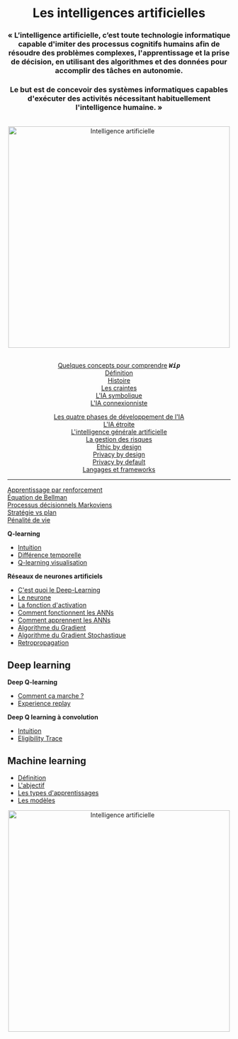 <h1 align="center">Les intelligences artificielles</h1>

<div align="center">
<h3>« L’intelligence artificielle, c’est toute technologie informatique capable d'imiter des processus cognitifs humains afin de résoudre des problèmes complexes, l'apprentissage et la prise de décision, en utilisant des algorithmes et des données pour accomplir des tâches en autonomie.</h4>
<h3>Le but est de concevoir des systèmes informatiques capables d'exécuter des activités nécessitant habituellement l'intelligence humaine. »</h4>
<br>
<a href="../">
    <img src="https://maze-guru.oss-accelerate.aliyuncs.com/image/AE493CE96966A0AB67A85A38E639F14F-01.jpg" title="Intelligence artificielle" height="500px">
</a>

</div>
<br>
<div align="center">

[Quelques concepts pour comprendre](basics/basicConcepts "Quelques concepts pour comprendre ce qu'est l'intelligence artificielle") <kbd>_**Wip**_</kbd>   
[Définition](basics/define "Qu'est-ce qu'une intelligence artificielle")   
[Histoire](basics/history "L'histoire de l'intelligence artificielle")   
[Les craintes](basics/fears "Les caintes face à l'IA")   
[L'IA symbolique](basics/sai "L'IA symbolique")  
[L'IA connexionniste](basics/cai 'Le réseau de neurones profond')  
<!-- [L'IA hybride](bisics/hai "L'intelligence artificielle hybride")    -->
[Les quatre phases de développement de l'IA](basics/aiDevelopmentPeriods "Les quates grandes phases de l'intelligence artificielle")  
[L'IA étroite](basics/weakAI "Weak AI = Narrow AI (IA étroite)")  
[L'intelligence générale artificielle](basics/agi "Intelligence générale artificielle = IA forte")  
[La gestion des risques](basics/riskManagement "La gestion des risques")  
[Ethic by design](basics/ethicByDesign "Ethic by design")  
[Privacy by design](basics/privacyByDesign "Privacy by design")  
[Privacy by default](basics/privacyByDefault "Privacy by default")  
[Langages et frameworks](basics/languagesAndFrameworks "Langages et frameworks")  

</div>

___

[Apprentissage par renforcement](reinforcementLearning "Apprentissage par renforcement")  
[Équation de Bellman](BellmanEquation "Équation de Bellman")  
[Processus décisionnels Markoviens](processusDeDecisionMarkoviens "Processus décisionnels Markoviens")  
[Stratégie vs plan](StatégieVSplan "Stratégie vs plan")  
[Pénalité de vie](PenaliteDeVie "Pénalité de vie")  

**Q-learning**  
- [Intuition](Q-learningIntuition "Q-Learning, Intuition")  
- [Différence temporelle](timeDifference "Différence temporelle")  
- [Q-learning visualisation](Q-learningVisualisaition "Q-learning visualisation")  

**Réseaux de neurones artificiels**  
* [C'est quoi le Deep-Learning](ArtificiallNeuralNetwork/WhatsDeepLearning  "C'est quoi l'apprentissage profond")  
* [Le neurone](ArtificiallNeuralNetwork/Neuron "Le neurone")  
* [La fonction d'activation](ArtificiallNeuralNetwork/activationFunction "La fonction d'activation")  
* [Comment fonctionnent les ANNs](ArtificiallNeuralNetwork/HowANNswork "Comment fonctionnenet les réseaux de neurones artificiels")  
* [Comment apprennent les ANNs](ArtificiallNeuralNetwork/HowANNsLearn "Comment apprennent les réseaux de neurones artificiels")  
* [Algorithme du Gradient](ArtificiallNeuralNetwork/gradientAlgorithm "Mettre à jour les poids avec l'algorithme du Gradient")  
* [Algorithme du Gradient Stochastique](ArtificiallNeuralNetwork/stochasticGradientAlgorithm "Algorithme du Gradient Stochastique")  
* [Retropropagation](ArtificiallNeuralNetwork/Retropropagation "La retropropagation")

<!-- **Réseau de neurone à convolution**
* [Définition]( 'Qu'est qu'un réseau de neurone à convolution)
* [Convolution]()
* [Couche ReLU]()
* [Pooling]()
* [Flattening]()
* [Full conection]()
* [Fonction `softmax` et entropie croisée]() -->

## **Deep learning**
**Deep Q-learning**
* [Comment ça marche ?](Deep_Q-Learning_intuition/ccm "Comment ça marche")  
* [Experience replay](Deep_Q-Learning_intuition/experienceReplay "Experience replay")

**Deep Q learning à convolution**
* [Intuition](Convolutional_Deep_Q-learning/Intuition)  
* [Eligibility Trace](Convolutional_Deep_Q-learning/eligibilityTrace "n-step Q-Learning")

## **Machine learning**
* [Définition](machineLearning/definition "Définition de l'apprentissage automatique")
* [L'abjectif](machineLearning/goal "L'objectif recherché en l'apprentissage automatique")
* [Les types d'apprentissages](machineLearning/typesOfLearning "Les types d'apprentissage")
* [Les modèles](machineLearning/models "Les modèles de machine learning")
<!-- * [Les biais](machineLearning/bias "Les biais") -->

<div align="center">
    <a href="../">
        <img src="https://cdn.maze.guru/image/CBFBD5C06B5DDDDB65DDA86552C889BC-01.jpg" alt="Intelligence artificielle" title="Intelligence artificielle" height="500px">
    </a>
</div>